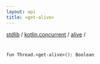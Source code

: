 ```yaml
---
layout: api
title: <get-alive>
---
```

[stdlib](../../index.md) / [kotlin.concurrent](../index.md) / [alive](index.md) / [<get-alive>](_get-alive_.md)

# <get-alive>

```
fun Thread.<get-alive>(): Boolean
```
